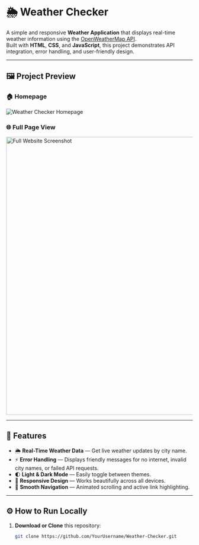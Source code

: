 # 🌦️ Weather Checker

A simple and responsive **Weather Application** that displays real-time weather information using the [OpenWeatherMap API](https://openweathermap.org/api).  
Built with **HTML**, **CSS**, and **JavaScript**, this project demonstrates API integration, error handling, and user-friendly design.

---

## 🖼 Project Preview

### 🏠 Homepage
![Weather Checker Homepage](screenshot.png)

### 🌐 Full Page View
<img src="full-screenshot.png" alt="Full Website Screenshot" width="750">

---

## 🚀 Features

- 🌦 **Real-Time Weather Data** — Get live weather updates by city name.  
- ⚡ **Error Handling** — Displays friendly messages for no internet, invalid city names, or failed API requests.  
- 🌓 **Light & Dark Mode** — Easily toggle between themes.  
- 📱 **Responsive Design** — Works beautifully across all devices.  
- 🧭 **Smooth Navigation** — Animated scrolling and active link highlighting.  

---

## ⚙️ How to Run Locally

1. **Download or Clone** this repository:
   ```bash
   git clone https://github.com/YourUsername/Weather-Checker.git
